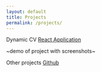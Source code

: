 ```yaml
---
layout: default
title: Projects
permalink: /projects/
---
```


Dynamic CV
[React Application](https://unitone-react-project.netlify.app/)

~demo of project with screenshots~ 

Other projects
[Github](https://github.com/gitpuleo)


